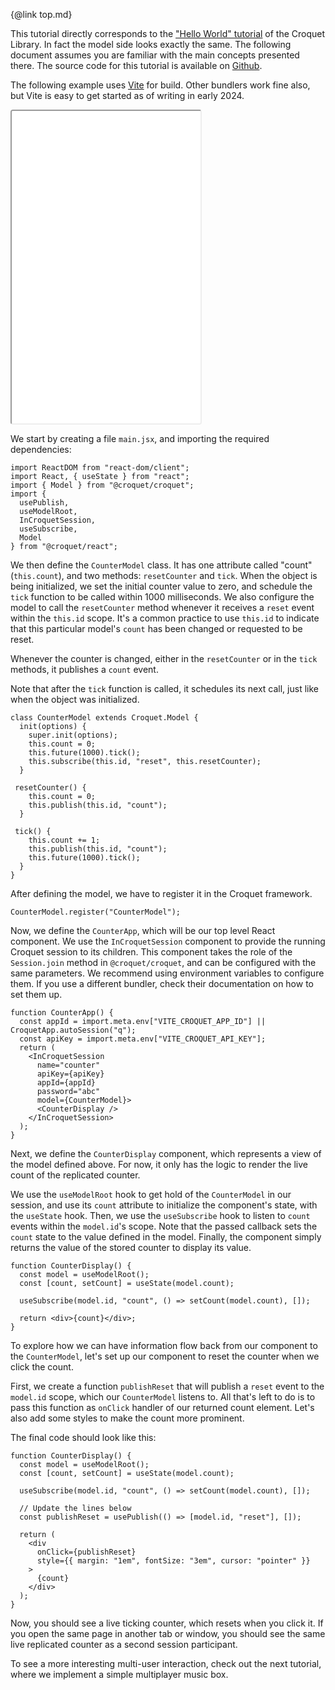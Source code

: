 {@link top.md}

This tutorial directly corresponds to the ["Hello World" tutorial](../croquet/tutorial-1_1_hello_world.html) of the Croquet Library. In fact the model side looks exactly the same. The following document assumes you are familiar with the main concepts presented there.
The source code for this tutorial is available on [Github](https://github.com/croquet/react-croquet-counter).

The following example uses [Vite](https://vitejs.dev) for build. Other bundlers work fine also, but Vite is easy to get started as of writing in early 2024.

<iframe src="../../react-croquet-counter"
     style="width:60%; height:500px; border:1; border-radius: 4px; overflow:hidden;"
></iframe>

We start by creating a file `main.jsx`, and importing the required dependencies:

```
import ReactDOM from "react-dom/client";
import React, { useState } from "react";
import { Model } from "@croquet/croquet";
import {
  usePublish,
  useModelRoot,
  InCroquetSession,
  useSubscribe,
  Model
} from "@croquet/react";
```

We then define the `CounterModel` class.
It has one attribute called "count" (`this.count`), and two methods: `resetCounter` and `tick`.
When the object is being initialized, we set the initial counter value to zero, and schedule the `tick` function to be called within 1000 milliseconds.
We also configure the model to call the `resetCounter` method whenever it receives a `reset` event within the `this.id` scope.
It's a common practice to use `this.id` to indicate that this particular model's `count` has been changed or requested to be reset.

Whenever the counter is changed, either in the `resetCounter` or in the `tick` methods, it publishes a `count` event.

Note that after the `tick` function is called, it schedules its next call, just like when the object was initialized.

```
class CounterModel extends Croquet.Model {
  init(options) {
    super.init(options);
    this.count = 0;
    this.future(1000).tick();
    this.subscribe(this.id, "reset", this.resetCounter);
  }

 resetCounter() {
    this.count = 0;
    this.publish(this.id, "count");
  }

 tick() {
    this.count += 1;
    this.publish(this.id, "count");
    this.future(1000).tick();
  }
}
```

After defining the model, we have to register it in the Croquet framework.

```
CounterModel.register("CounterModel");
```

Now, we define the `CounterApp`, which will be our top level React component.
We use the `InCroquetSession` component to provide the running Croquet session to its children.
This component takes the role of the `Session.join` method in `@croquet/croquet`, and can be configured with the same parameters.
We recommend using environment variables to configure them.
If you use a different bundler, check their documentation on how to set them up.

```
function CounterApp() {
  const appId = import.meta.env["VITE_CROQUET_APP_ID"] || CroquetApp.autoSession("q");
  const apiKey = import.meta.env["VITE_CROQUET_API_KEY"];
  return (
    <InCroquetSession
      name="counter"
      apiKey={apiKey}
      appId={appId}
      password="abc"
      model={CounterModel}>
      <CounterDisplay />
    </InCroquetSession>
  );
}
```

Next, we define the `CounterDisplay` component, which represents a view of the model defined above.
For now, it only has the logic to render the live count of the replicated counter.

We use the `useModelRoot` hook to get hold of the `CounterModel` in our session, and use its `count` attribute to initialize the component's state, with the `useState` hook.
Then, we use the `useSubscribe` hook to listen to `count` events within the `model.id`'s scope.
Note that the passed callback sets the `count` state to the value defined in the model.
Finally, the component simply returns the value of the stored counter to display its value. 

```
function CounterDisplay() {
  const model = useModelRoot();
  const [count, setCount] = useState(model.count);

  useSubscribe(model.id, "count", () => setCount(model.count), []);

  return <div>{count}</div>;
}
```


To explore how we can have information flow back from our component to the `CounterModel`, let's set up our component to reset the counter when we click the count.

First, we create a function `publishReset` that will publish a `reset` event to the `model.id` scope, which our `CounterModel` listens to.
All that's left to do is to pass this function as `onClick` handler of our returned count element.
Let's also add some styles to make the count more prominent.

The final code should look like this:

```
function CounterDisplay() {
  const model = useModelRoot();
  const [count, setCount] = useState(model.count);

  useSubscribe(model.id, "count", () => setCount(model.count), []);

  // Update the lines below
  const publishReset = usePublish(() => [model.id, "reset"], []);

  return (
    <div
      onClick={publishReset}
      style={{ margin: "1em", fontSize: "3em", cursor: "pointer" }}
    >
      {count}
    </div>
  );
}
```

Now, you should see a live ticking counter, which resets when you click it.
If you open the same page in another tab or window, you should see the same live replicated counter as a second session participant.

To see a more interesting multi-user interaction, check out the next tutorial, where we implement a simple multiplayer music box.
